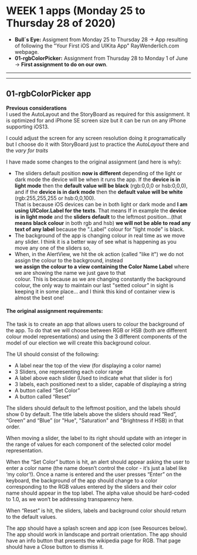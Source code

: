 # WEEK 1 apps (Monday 25 to Thursday 28 of 2020)
 - **Bull´s Eye:** Assigment from Monday 25 to Thursday 28 -> App resulting of following the "Your First iOS and UIKita App"
                RayWenderlich.com webpage.  
 - **01-rgbColorPicker:** Assignment from Thursday 28 to Monday 1 of June -> **First assignment to do on our own**.

---
---

## 01-rgbColorPicker app  

**Previous considerations**  
I used the AutoLayout and the StoryBoard as required for this assignment. It is optimized for and iPhone SE screen size but 
it can be run on any iPhone supporting iOS13.  

I could adjust the screen for any screen resolution doing it programatically but I choose do it with StoryBoard just to 
practice the *AutoLayout* there and the *vary for traits*

I have made some changes to the original assignment (and here is why):  
- The sliders default position **now is different** depending of the light or dark mode the device will be when it runs the
  app. If the **device is in light mode** then the **default value will be black** (rgb:0,0,0 or hsb:0,0,0), and if the
  **device is in dark mode** then the **default value will be white** (rgb:255,255,255 or hsb:0,0,100).  
  That is because iOS devices can be in both light or dark mode and **I am using UIColor.Label for the texts**. That means
  If in example the **device is in light mode** and the **sliders default** to the leftmost position...(that **means**
  **black colour** in both rgb and hsb) **we will not be able to read any text of any label** because the ".Label" colour for
  "light mode" is black.
- The background of the app is changing colour in real time as we move any slider. I think it is a better way of see what is
  happening as you move any one of the sliders so,
- When, in the AlertView, we hit the ok action (called "like it") we do not assign the colour to the background, instead  
  **we assign the colour to a view containing the Color Name Label** where we are showing the name we just gave to that  
  colour. 
  This is because as we are changing constantly the background colour, the only way to maintain our last "setted colour" in 
  sight is keeping it in some place... and I think this kind of container view is almost the best one!  
  
  
  
#### The original assignment requirements:
The task is to create an app that allows users to colour the background of the app. To do that we will choose between RGB or HSB (both are different colour model representations) and using the 3 different components of the model of our election we will create this background colour.

The UI should consist of the following:
- A label near the top of the view (for displaying a color name)
- 3 Sliders, one representing each color range
- A label above each slider (Used to indicate what that slider is for)
- 3 labels, each positioned next to a slider, capable of displaying a string
- A button called “Set Color”
- A button called “Reset”

The sliders should default to the leftmost position, and the labels should show 0 by default. The title labels above the sliders should read “Red”, “Green” and “Blue” (or "Hue", "Saturation" and "Brightness if HSB) in that order.

When moving a slider, the label to its right should update with an integer in the range of values for each component of the selected color model representation.

When the “Set Color” button is hit, an alert should appear asking the user to enter a color name (the name doesn’t control the color - it’s just a label like ‘my color’!). Once a name is entered and the user presses “Enter” on the keyboard, the background of the app should change to a color corresponding to the RGB values entered by the sliders and their color name should appear in the top label. The alpha value should be hard-coded to 1.0, as we won’t be addressing transparency here.

When “Reset” is hit, the sliders, labels and background color should return to the default values.

The app should have a splash screen and app icon (see Resources below).
The app should work in landscape and portrait orientation.
The app should have an info button that presents the wikipedia page for RGB. That page should have a Close button to dismiss it.
